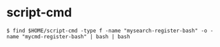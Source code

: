 # script-cmd

```
$ find $HOME/script-cmd -type f -name "mysearch-register-bash" -o -name "mycmd-register-bash" | bash | bash
```
